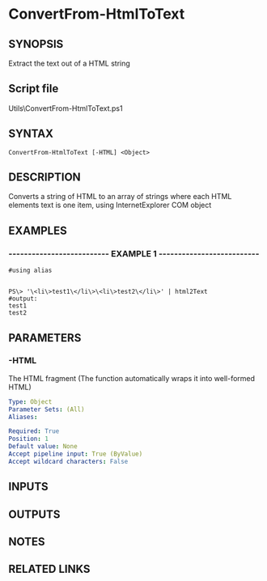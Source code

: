 # ConvertFrom-HtmlToText

## SYNOPSIS
Extract the text out of a HTML string

## Script file
Utils\ConvertFrom-HtmlToText.ps1

## SYNTAX

```
ConvertFrom-HtmlToText [-HTML] <Object>
```

## DESCRIPTION
Converts a string of HTML to an array of strings where each HTML elements text is one item, using InternetExplorer COM object

## EXAMPLES

### -------------------------- EXAMPLE 1 --------------------------
```
#using alias


PS\> '\<li\>test1\</li\>\<li\>test2\</li\>' | html2Text
#output: 
test1
test2
```
## PARAMETERS

### -HTML
The HTML fragment (The function automatically wraps it into well-formed HTML)

```yaml
Type: Object
Parameter Sets: (All)
Aliases: 

Required: True
Position: 1
Default value: None
Accept pipeline input: True (ByValue)
Accept wildcard characters: False
```

## INPUTS

## OUTPUTS

## NOTES

## RELATED LINKS


